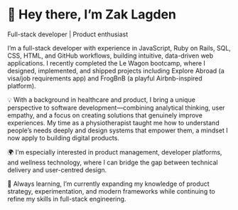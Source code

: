 <h1>👋 Hey there, I’m Zak Lagden</h1>

Full-stack developer | Product enthusiast

I’m a full-stack developer with experience in JavaScript, Ruby on Rails, SQL, CSS, HTML, and GitHub workflows, building intuitive, data-driven web applications. I recently completed the Le Wagon bootcamp, where I designed, implemented, and shipped projects including Explore Abroad (a visa/job requirements app) and FrogBnB (a playful Airbnb-inspired platform).

💡 With a background in healthcare and product, I bring a unique perspective to software development—combining analytical thinking, user empathy, and a focus on creating solutions that genuinely improve experiences. My time as a physiotherapist taught me how to understand people’s needs deeply and design systems that empower them, a mindset I now apply to building digital products.

🌍 I’m especially interested in product management, developer platforms, and wellness technology, where I can bridge the gap between technical delivery and user-centred design.

🚀 Always learning, I’m currently expanding my knowledge of product strategy, experimentation, and modern frameworks while continuing to refine my skills in full-stack engineering.
